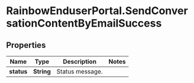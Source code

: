 # RainbowEnduserPortal.SendConversationContentByEmailSuccess

## Properties

Name | Type | Description | Notes
------------ | ------------- | ------------- | -------------
**status** | **String** | Status message. | 


